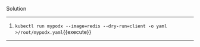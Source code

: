 Solution

---

1. `kubectl run mypodx --image=redis --dry-run=client -o yaml >/root/mypodx.yaml`{{execute}}

---
<br/>
<br/>
